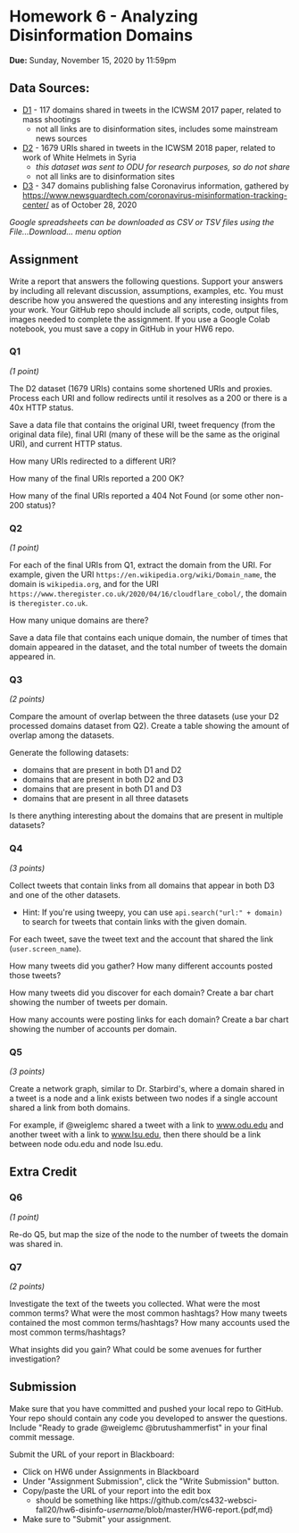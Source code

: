 # Homework 6 - Analyzing Disinformation Domains
**Due:** Sunday, November 15, 2020 by 11:59pm

## Data Sources:
* [D1](https://docs.google.com/spreadsheets/d/1lk3pFSc5wo3OfJc8ekONqO3MJCCigqe8SBSYwLYlHLo/) - 117 domains shared in tweets in the ICWSM 2017 paper, related to mass shootings
   * not all links are to disinformation sites, includes some mainstream news sources
* [D2](expanded%20URLs.csv) - 1679 URIs shared in tweets in the ICWSM 2018 paper, related to work of White Helmets in Syria
  * *this dataset was sent to ODU for research purposes, so do not share*
  * not all links are to disinformation sites
* [D3](https://docs.google.com/spreadsheets/d/1bjuMnAnDsiVWrIuGIIpsXKBqkYNrOehmx0_ZWGVI6d0/) - 347 domains publishing false Coronavirus information, gathered by https://www.newsguardtech.com/coronavirus-misinformation-tracking-center/ as of October 28, 2020

*Google spreadsheets can be downloaded as CSV or TSV files using the File...Download... menu option* 

## Assignment 

Write a report that answers the following questions. Support your answers by including all relevant discussion, assumptions, examples, etc. You must describe how you answered the questions and any interesting insights from your work. Your GitHub repo should include all scripts, code, output files, images needed to complete the assignment. If you use a Google Colab notebook, you must save a copy in GitHub in your HW6 repo.

### Q1

*(1 point)* 

The D2 dataset (1679 URIs) contains some shortened URIs and proxies. Process each URI and follow redirects until it resolves as a 200 or there is a 40x HTTP status. 

Save a data file that contains the original URI, tweet frequency (from the original data file), final URI (many of these will be the same as the original URI), and current HTTP status.

How many URIs redirected to a different URI?

How many of the final URIs reported a 200 OK?

How many of the final URIs reported a 404 Not Found (or some other non-200 status)?

### Q2

*(1 point)*  

For each of the final URIs from Q1, extract the domain from the URI. For example, given the URI `https://en.wikipedia.org/wiki/Domain_name`, the domain is `wikipedia.org`, and for the URI `https://www.theregister.co.uk/2020/04/16/cloudflare_cobol/`, the domain is `theregister.co.uk`.

How many unique domains are there?

Save a data file that contains each unique domain, the number of times that domain appeared in the dataset, and the total number of tweets the domain appeared in. 

### Q3

*(2 points)* 

Compare the amount of overlap between the three datasets (use your D2 processed domains dataset from Q2).  Create a table showing the amount of overlap among the datasets.  

Generate the following datasets:
* domains that are present in both D1 and D2
* domains that are present in both D2 and D3
* domains that are present in both D1 and D3
* domains that are present in all three datasets

Is there anything interesting about the domains that are present in multiple datasets?

### Q4
*(3 points)*

Collect tweets that contain links from all domains that appear in both D3 and one of the other datasets.
* Hint: If you're using tweepy, you can use `api.search("url:" + domain)` to search for tweets that contain links with the given domain.

For each tweet, save the tweet text and the account that shared the link (`user.screen_name`).

How many tweets did you gather?  How many different accounts posted those tweets?

How many tweets did you discover for each domain?  Create a bar chart showing the number of tweets per domain.

How many accounts were posting links for each domain?  Create a bar chart showing the number of accounts per domain.

### Q5
*(3 points)*

Create a network graph, similar to Dr. Starbird's, where a domain shared in a tweet is a node and a link exists between two nodes if a single account shared a link from both domains.  

For example, if @weiglemc shared a tweet with a link to www.odu.edu and another tweet with a link to www.lsu.edu, then there should be a link between node odu.edu and node lsu.edu.

## Extra Credit

### Q6 
*(1 point)*

Re-do Q5, but map the size of the node to the number of tweets the domain was shared in.

### Q7
*(2 points)*

Investigate the text of the tweets you collected.  What were the most common terms?  What were the most common hashtags?  How many tweets contained the most common terms/hashtags?  How many accounts used the most common terms/hashtags?

What insights did you gain?  What could be some avenues for further investigation?

## Submission

Make sure that you have committed and pushed your local repo to GitHub. Your repo should contain any code you developed to answer the questions. Include "Ready to grade @weiglemc @brutushammerfist" in your final commit message.

Submit the URL of your report in Blackboard:
* Click on HW6 under Assignments in Blackboard
* Under "Assignment Submission", click the "Write Submission" button.
* Copy/paste the URL of your report into the edit box
  * should be something like https<nolink>://github.com/cs432-websci-fall20/hw6-disinfo-*username*/blob/master/HW6-report.{pdf,md}
* Make sure to "Submit" your assignment.
